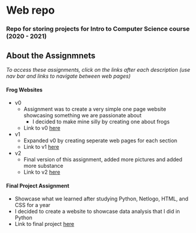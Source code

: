 # Web repo
### Repo for storing projects for Intro to Computer Science course (2020 - 2021)

## About the Assignmnets
*To access these assignments, click on the links after each description (use nav bar and links to navigate between web pages)* 
#### Frog Websites
 - v0
    - Assignment was to create a very simple one page website showcasing something we are passionate about
       - I decided to make mine silly by creating one about frogs
    - Link to v0 [here](https://drew-pi.github.io/web/Frog%20Websites/v0/hw0-subject.html)
 - v1
    - Expanded v0 by creating seperate web pages for each section
    - Link to v1 [here](https://drew-pi.github.io/web/Frog%20Websites/v1/hw2-site.html)
 - v2
    - Final version of this assignment, added more pictures and added more substance
    - Link to v2 [here](https://drew-pi.github.io/web/Frog%20Websites/v2/site.html)


#### Final Project Assignment
  - Showcase what we learned after studying Python, Netlogo, HTML, and CSS for a year
  - I decided to create a website to showcase data analysis that I did in Python
  - Link to final project [here](https://drew-pi.github.io/web/Final%20Project/final.html)
